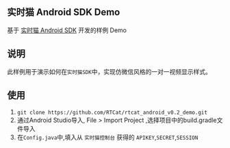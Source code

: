 ## 实时猫 Android SDK Demo
基于 [实时猫 Android SDK](https://shishimao.com) 开发的样例 Demo

## 说明
此样例用于演示如何在`实时猫SDK`中，实现仿微信风格的一对一视频显示样式。

## 使用

1. `git clone https://github.com/RTCat/rtcat_android_v0.2_demo.git`
2. 通过Android Studio导入, File > Import Project ,选择项目中的build.gradle文件导入
3. 在`Config.java`中,填入从 `实时猫控制台` 获得的 `APIKEY`,`SECRET`,`SESSION`





